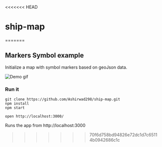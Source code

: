 <<<<<<< HEAD
# ship-map
=======
## Markers Symbol example

Initialize a map with symbol markers based on geoJson data.

![Demo gif](https://i.imgur.com/S0KcRen.gif)

### Run it

    git clone https://github.com/Ashirwad298/ship-map.git
    npm install
    npm start

    open http://localhost:3000/



Runs the app from http://localhost:3000
>>>>>>> 70f6d758bd94826e72dc1d7c65114b0942686c1c
